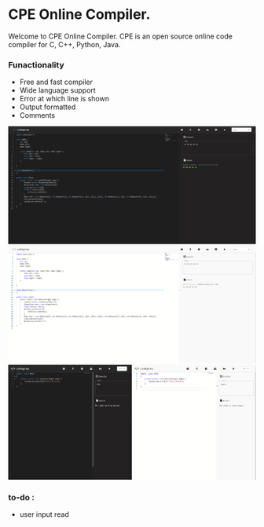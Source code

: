 # CPE Online Compiler.
Welcome to CPE Online Compiler.
CPE is an open source online code compiler for C, C++, Python, Java.

### Funactionality
- Free and fast compiler
- Wide language support
- Error at which line is shown
- Output formatted
- Comments


<img src="./images/1.png">
<img src="./images/2.png">
<img src="./images/3.png">

### to-do :
-  user input read


